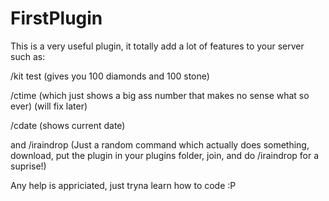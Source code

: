 # FirstPlugin
This is a very useful plugin, it totally add a lot of features to your server such as:


/kit test (gives you 100 diamonds and 100 stone)

/ctime (which just shows a big ass number that makes no sense what so ever) (will fix later)

/cdate (shows current date)

and /iraindrop (Just a random command which actually does something, download, put the plugin in your plugins folder, join, and do       /iraindrop for a suprise!)



Any help is appriciated, just tryna learn how to code :P
